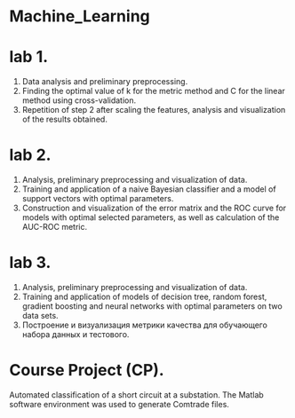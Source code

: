# Machine_Learning
# lab 1.
1. Data analysis and preliminary preprocessing.
2. Finding the optimal value of k for the metric method and C for the linear method using cross-validation.
3. Repetition of step 2 after scaling the features, analysis and visualization of the results obtained.

# lab 2.
1. Analysis, preliminary preprocessing and visualization of data.
2. Training and application of a naive Bayesian classifier and a model of support vectors with optimal parameters.
3. Construction and visualization of the error matrix and the ROC curve for models with optimal selected parameters, as well as calculation of the AUC-ROC metric.

# lab 3.
1. Analysis, preliminary preprocessing and visualization of data.
2. Training and application of models of decision tree, random forest, gradient boosting and neural networks with optimal parameters on two data sets.
3. Построение и визуализация метрики качества для обучающего набора данных и тестового.

# Course Project (CP).
Automated classification of a short circuit at a substation.
The Matlab software environment was used to generate Comtrade files.

